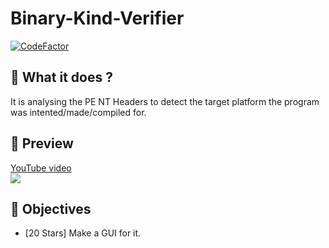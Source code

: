 # Binary-Kind-Verifier

[![CodeFactor](https://www.codefactor.io/repository/github/thehelltower/binary-kind-verifier/badge)](https://www.codefactor.io/repository/github/thehelltower/binary-kind-verifier)

## 📜 What it does ?

It is analysing the PE NT Headers to detect the target platform the program was intented/made/compiled for.

## 🎥 Preview

[YouTube video](https://www.youtube.com/watch?v=L2fqmSXwBI0)<br>
[![](https://i.imgur.com/EmKsPEh.png)](https://www.youtube.com/watch?v=L2fqmSXwBI0)

## 🌟 Objectives

- [20 Stars] Make a GUI for it.
